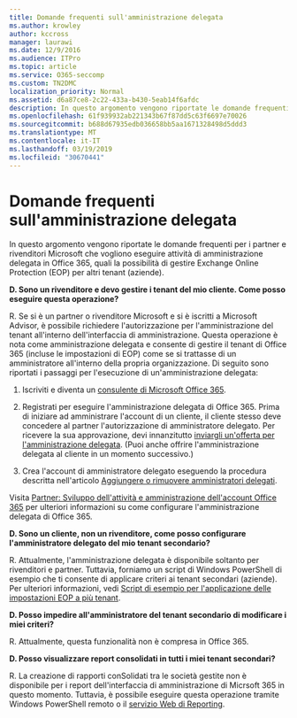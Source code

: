```yaml
---
title: Domande frequenti sull'amministrazione delegata
ms.author: krowley
author: kccross
manager: laurawi
ms.date: 12/9/2016
ms.audience: ITPro
ms.topic: article
ms.service: O365-seccomp
ms.custom: TN2DMC
localization_priority: Normal
ms.assetid: d6a87ce8-2c22-433a-b430-5eab14f6afdc
description: In questo argomento vengono riportate le domande frequenti per i partner e rivenditori Microsoft che vogliono eseguire attività di amministrazione delegata in Office 365, quali la possibilità di gestire Exchange Online Protection (EOP) per altri tenant (aziende).
ms.openlocfilehash: 61f939932ab221343b67f87dd5c63f6697e70026
ms.sourcegitcommit: b688d67935edb036658bb5aa1671328498d5ddd3
ms.translationtype: MT
ms.contentlocale: it-IT
ms.lasthandoff: 03/19/2019
ms.locfileid: "30670441"
---
```

# <a name="delegated-administration-faq"></a>Domande frequenti sull'amministrazione delegata

In questo argomento vengono riportate le domande frequenti per i partner e rivenditori Microsoft che vogliono eseguire attività di amministrazione delegata in Office 365, quali la possibilità di gestire Exchange Online Protection (EOP) per altri tenant (aziende).
  
 **D. Sono un rivenditore e devo gestire i tenant del mio cliente. Come posso eseguire questa operazione?**
  
R. Se si è un partner o rivenditore Microsoft e si è iscritti a Microsoft Advisor, è possibile richiedere l'autorizzazione per l'amministrazione del tenant all'interno dell'interfaccia di amministrazione. Questa operazione è nota come amministrazione delegata e consente di gestire il tenant di Office 365 (incluse le impostazioni di EOP) come se si trattasse di un amministratore all'interno della propria organizzazione. Di seguito sono riportati i passaggi per l'esecuzione di un'amministrazione delegata:
  
1. Iscriviti e diventa un [consulente di Microsoft Office 365](https://aka.ms/cloudbenefits).
    
2. Registrati per eseguire l'amministrazione delegata di Office 365. Prima di iniziare ad amministrare l'account di un cliente, il cliente stesso deve concedere al partner l'autorizzazione di amministratore delegato. Per ricevere la sua approvazione, devi innanzitutto [inviargli un'offerta per l'amministrazione delegata](https://go.microsoft.com/fwlink/?LinkId=396829). (Puoi anche offrire l'amministrazione delegata al cliente in un momento successivo.) 
    
3. Crea l'account di amministratore delegato eseguendo la procedura descritta nell'articolo [Aggiungere o rimuovere amministratori delegati](https://go.microsoft.com/fwlink/?LinkId=396831).
    
Visita [Partner: Sviluppo dell'attività e amministrazione dell'account Office 365](https://go.microsoft.com/fwlink/?LinkId=301485) per ulteriori informazioni su come configurare l'amministrazione delegata di Office 365. 
  
 **D. Sono un cliente, non un rivenditore, come posso configurare l'amministratore delegato del mio tenant secondario?**
  
R. Attualmente, l'amministrazione delegata è disponibile soltanto per rivenditori e partner. Tuttavia, forniamo un script di Windows PowerShell di esempio che ti consente di applicare criteri ai tenant secondari (aziende). Per ulteriori informazioni, vedi [Script di esempio per l'applicazione delle impostazioni EOP a più tenant](sample-script-for-applying-eop-settings-to-multiple-tenants.md).
  
 **D. Posso impedire all'amministratore del tenant secondario di modificare i miei criteri?**
  
R. Attualmente, questa funzionalità non è compresa in Office 365.
  
 **D. Posso visualizzare report consolidati in tutti i miei tenant secondari?**
  
R. La creazione di rapporti conSolidati tra le società gestite non è disponibile per i report dell'interfaccia di amministrazione di Micrsoft 365 in questo momento. Tuttavia, è possibile eseguire questa operazione tramite Windows PowerShell remoto o il [servizio Web di Reporting](https://go.microsoft.com/fwlink/?LinkId=279926). 
  

